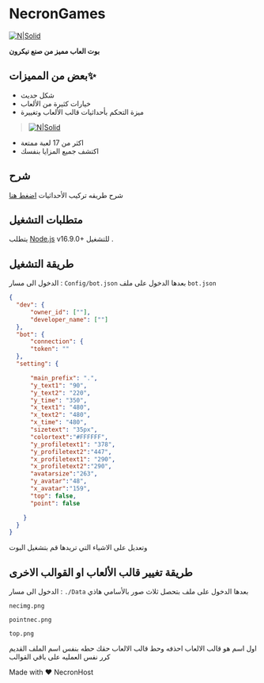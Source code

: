 # NecronGames

[![N|Solid](https://cdn.discordapp.com/attachments/1071975581459161198/1073084626240815134/necron_header0.png?size=4096)](https://discord.gg/nec)


**بوت العاب مميز من صنع نيكرون** 





## بعض من المميزات✨

- شكل حديث 
- خيارات كثيرة من الألعاب
- ميزة التحكم بأحداثيات قالب الألعاب وتغييرة

> [![N|Solid](https://cdn.discordapp.com/attachments/971380635300139028/1100357269524332555/necronpreview.png)](https://discord.gg/nec)

- اكثر من 17 لعبة ممتعة
- اكتشف جميع المزايا بنفسك 

## شرح
شرح طريقه تركيب الأحداثيات [اضغط هنا](https://youtu.be/iGEHCLeCmQw)

## متطلبات التشغيل

يتطلب [Node.js](https://nodejs.org/) v16.9.0+ للتشغيل .

## طريقة التشغيل

الدخول الى مسار :
`Config/bot.json`
بعدها الدخول على ملف
`bot.json`

```json
{
  "dev": { 
      "owner_id": [""], 
      "developer_name": [""]
  },
  "bot": {
      "connection": {
      "token": ""
  },
  "setting": {

      "main_prefix": ".",
      "y_text1": "90",
      "y_text2": "220",
      "y_time": "350",
      "x_text1": "480",
      "x_text2": "480",
      "x_time": "480",
      "sizetext": "35px",
      "colortext":"#FFFFFF",
      "y_profiletext1": "378",
      "y_profiletext2":"447",
      "x_profiletext1": "290",
      "x_profiletext2":"290",
      "avatarsize":"263",
      "y_avatar":"48",
      "x_avatar":"159",
      "top": false, 
      "point": false

    }
  }
}

```

وتعديل على الاشياء التي تريدها قم بتشغيل البوت

## طريقة تغيير قالب الألعاب او القوالب الاخرى

الدخول الى مسار :
`./Data`
بعدها الدخول على ملف بتحصل ثلاث صور بالأسامي هاذي



`necimg.png`

`pointnec.png`

`top.png`

اول اسم هو قالب الالعاب احذفه وحط قالب الالعاب حقك
حطه بنفس اسم الملف القديم 
كرر نفس العمليه على باقي القوالب


Made with ❤️ NecronHost

